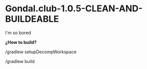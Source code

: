 # Gondal.club-1.0.5-CLEAN-AND-BUILDEABLE
I'm so bored

**¿How to build?**

/gradlew setupDecompWorkspace

/gradlew build
